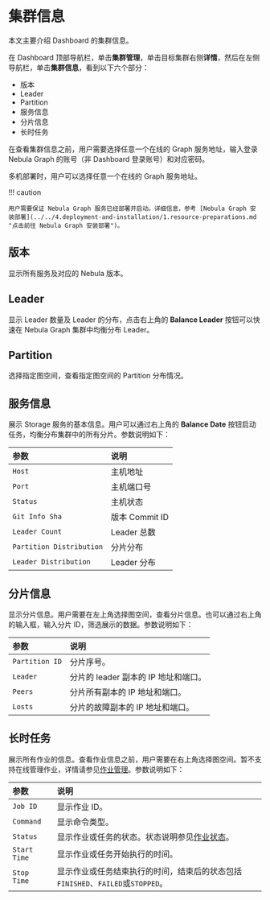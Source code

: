 # 集群信息

本文主要介绍 Dashboard 的集群信息。

在 Dashboard 顶部导航栏，单击**集群管理**，单击目标集群右侧**详情**，然后在左侧导航栏，单击**集群信息**，看到以下六个部分：

- 版本
- Leader
- Partition
- 服务信息
- 分片信息
- 长时任务


在查看集群信息之前，用户需要选择任意一个在线的 Graph 服务地址，输入登录 Nebula Graph 的账号（非 Dashboard 登录账号）和对应密码。

多机部署时，用户可以选择任意一个在线的 Graph 服务地址。

!!! caution

    用户需要保证 Nebula Graph 服务已经部署并启动。详细信息，参考 [Nebula Graph 安装部署](../../4.deployment-and-installation/1.resource-preparations.md "点击前往 Nebula Graph 安装部署")。

## 版本


显示所有服务及对应的 Nebula 版本。

## Leader
显示 Leader 数量及 Leader 的分布，点击右上角的 **Balance Leader** 按钮可以快速在 Nebula Graph 集群中均衡分布 Leader。

## Partition
选择指定图空间，查看指定图空间的 Partition 分布情况。

## 服务信息
展示 Storage 服务的基本信息。用户可以通过右上角的 **Balance Date** 按钮启动任务，均衡分布集群中的所有分片。参数说明如下：

| 参数 | 说明 |
| :--- | :--- |
| `Host` | 主机地址 |
| `Port` | 主机端口号 |
| `Status` | 主机状态 |
| `Git Info Sha` | 版本 Commit ID |
| `Leader Count` | Leader 总数 |
| `Partition Distribution` | 分片分布 |
| `Leader Distribution` | Leader 分布 |

## 分片信息

显示分片信息。用户需要在左上角选择图空间，查看分片信息。也可以通过右上角的输入框，输入分片 ID，筛选展示的数据。参数说明如下：

|参数|说明|
|:---|:---|
|`Partition ID`|分片序号。|
|`Leader`|分片的 leader 副本的 IP 地址和端口。|
|`Peers`|分片所有副本的 IP 地址和端口。|
|`Losts`|分片的故障副本的 IP 地址和端口。|

## 长时任务

展示所有作业的信息。查看作业信息之前，用户需要在右上角选择图空间。暂不支持在线管理作业，详情请参见[作业管理](../../3.ngql-guide/18.operation-and-maintenance-statements/4.job-statements.md)。参数说明如下：

| 参数 | 说明 |
| :--- | :--- |
| `Job ID` | 显示作业 ID。 |
| `Command` | 显示命令类型。 |
| `Status` | 显示作业或任务的状态。状态说明参见[作业状态](../../3.ngql-guide/18.operation-and-maintenance-statements/4.job-statements.md#_2)。 |
|`Start Time`|显示作业或任务开始执行的时间。|
| `Stop Time` | 显示作业或任务结束执行的时间，结束后的状态包括`FINISHED`、`FAILED`或`STOPPED`。 |